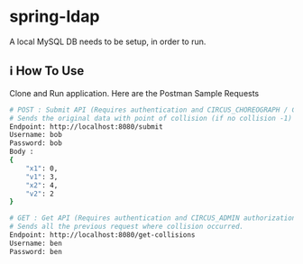 # spring-ldap

A local MySQL DB needs to be setup, in order to run.

## :information_source: How To Use

Clone and Run application.
Here are the Postman Sample Requests


```bash
# POST : Submit API (Requires authentication and CIRCUS_CHOREOGRAPH / CIRCUS_ADMIN authorization)
# Sends the original data with point of collision (if no collision -1) and the message.
Endpoint: http://localhost:8080/submit
Username: bob
Password: bob
Body :
{
    "x1": 0,
    "v1": 3,
    "x2": 4,
    "v2": 2
}

# GET : Get API (Requires authentication and CIRCUS_ADMIN authorization)
# Sends all the previous request where collision occurred.
Endpoint: http://localhost:8080/get-collisions
Username: ben
Password: ben

```
